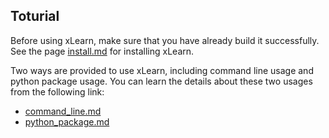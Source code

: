## Toturial

Before using xLearn, make sure that you have already build it successfully. 
See the page [install.md][1] for installing xLearn.
 

Two ways are provided to use xLearn, including command line usage and python package usage. 
You can learn the details about these two usages from the following link:

 - [command_line.md][2]
 - [python_package.md][3]


  [1]: install.md
  [2]: command_line.md
  [3]: python_package.md